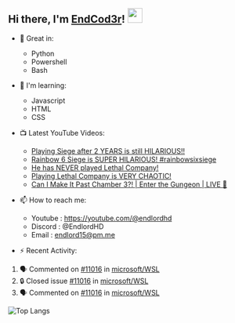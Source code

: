 ## Hi there, I'm [EndCod3r](https://youtube.com/@endlordhd)! <img src='https://github.com/EndCod3r/endlord15/blob/main/wave.gif?raw=true](https://github.com/Endlord15/endlord15/blob/38bca1b569f19b03a6cf246c35db5f7e2f331cc5/wave.gif' width=30>

- 🦾 Great in:
  - Python
  - Powershell
  - Bash

- 🌱 I'm learning:
  - Javascript
  - HTML
  - CSS

- 📺 Latest YouTube Videos:<!-- YOUTUBE:START -->
  - [Playing Siege after 2 YEARS is still HILARIOUS!!](https://www.youtube.com/watch?v=mZ6l2PE8TrA)
  - [Rainbow 6 Siege is SUPER HILARIOUS! #rainbowsixsiege](https://www.youtube.com/watch?v=HN01FQrGKlo)
  - [He has NEVER played Lethal Company!](https://www.youtube.com/watch?v=Bgr67OsyaRM)
  - [Playing Lethal Company is VERY CHAOTIC!](https://www.youtube.com/watch?v=wMQgJ02adKc)
  - [Can I Make It Past Chamber 3?! | Enter the Gungeon | LIVE 🔴](https://www.youtube.com/watch?v=vpeOHRaAVkQ)<!-- YOUTUBE:END -->


- 📫 How to reach me:
  - Youtube : <https://youtube.com/@endlordhd>
  - Discord : @EndlordHD
  - Email : endlord15@pm.me

 - ⚡️ Recent Activity:
<!--START_SECTION:activity-->
1. 🗣 Commented on [#11016](https://github.com/microsoft/WSL/issues/11016#issuecomment-1901758227) in [microsoft/WSL](https://github.com/microsoft/WSL)
2. 🔒 Closed issue [#11016](https://github.com/microsoft/WSL/issues/11016) in [microsoft/WSL](https://github.com/microsoft/WSL)
3. 🗣 Commented on [#11016](https://github.com/microsoft/WSL/issues/11016#issuecomment-1894677923) in [microsoft/WSL](https://github.com/microsoft/WSL)
<!--END_SECTION:activity-->

  ![Top Langs](https://github-readme-stats-endlord15.vercel.app/api/top-langs/?username=endcod3r&layout=compact&theme=transparent)
